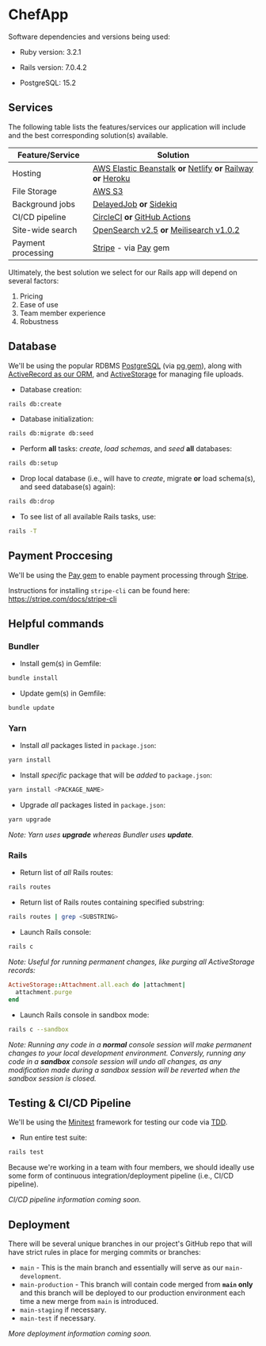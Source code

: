 # ChefApp

Software dependencies and versions being used:
* Ruby version: 3.2.1

* Rails version: 7.0.4.2

* PostgreSQL: 15.2

## Services

The following table lists the features/services our application will include and the best corresponding solution(s) available.  

Feature/Service | Solution
--- | ---
Hosting | [AWS Elastic Beanstalk]() **or** [Netlify](https://www.netlify.com/pricing/) **or** [Railway](https://docs.railway.app/) **or** [Heroku](https://www.heroku.com/pricing)
File Storage | [AWS S3](https://aws.amazon.com/s3/)
Background jobs | [DelayedJob](https://github.com/collectiveidea/delayed_job) **or** [Sidekiq](https://github.com/sidekiq/sidekiq)
CI/CD pipeline | [CircleCI](https://circleci.com/circleci-versus-github-actions/) **or** [GitHub Actions](https://github.com/features/actions)
Site-wide search | [OpenSearch v2.5](https://opensearch.org/docs/2.5/) **or** [Meilisearch v1.0.2](https://docs.meilisearch.com/learn/what_is_meilisearch/overview.html)
Payment processing | [Stripe](https://stripe.com/docs/development) - via [Pay](https://github.com/pay-rails/pay) gem


Ultimately, the best solution we select for our Rails app will depend on several factors:

1. Pricing
2. Ease of use
3. Team member experience
4. Robustness

## Database

We'll be using the popular RDBMS [PostgreSQL](https://www.postgresql.org/docs/15/index.html) (via [pg gem](https://github.com/ged/ruby-pg)), along with [ActiveRecord as our ORM](https://guides.rubyonrails.org/active_record_basics.html), and [ActiveStorage](https://guides.rubyonrails.org/active_storage_overview.html) for managing file uploads.

* Database creation:
```bash
rails db:create
```

* Database initialization:
```bash
rails db:migrate db:seed
```

* Perform **all** tasks: *create*, *load schemas*, and *seed* **all** databases:
```bash
rails db:setup
```

* Drop local database (i.e., will have to *create*, migrate **or** load schema(s), and seed database(s) again):
```bash
rails db:drop
```

* To see list of all available Rails tasks, use:
```bash
rails -T
```


## Payment Proccesing

We'll be using the [Pay gem](https://github.com/pay-rails/pay) to enable payment processing through [Stripe](https://stripe.com/docs/development). 

Instructions for installing `stripe-cli` can be found here: https://stripe.com/docs/stripe-cli



## Helpful commands

### Bundler
* Install gem(s) in Gemfile:
```bash
bundle install
```
* Update gem(s) in Gemfile:
```bash
bundle update
```

### Yarn
* Install *all* packages listed in `package.json`:
```bash
yarn install
```
* Install *specific* package that will be *added* to `package.json`:
```bash
yarn install <PACKAGE_NAME>
```
* Upgrade *all* packages listed in `package.json`:
```bash
yarn upgrade
```
*Note: Yarn uses **upgrade** whereas Bundler uses **update**.*

### Rails
* Return list of *all* Rails routes:
```bash
rails routes
```
* Return list of Rails routes containing specified substring:
```bash
rails routes | grep <SUBSTRING>
```
* Launch Rails console:
```bash
rails c
```
*Note: Useful for running permanent changes, like purging all ActiveStorage records:*
```ruby
ActiveStorage::Attachment.all.each do |attachment|
  attachment.purge
end
```
* Launch Rails console in sandbox mode:
```bash
rails c --sandbox
```
*Note: Running any code in a **normal** console session will make permanent changes to your local development environment. Conversly, running any code in a **sandbox** console session will undo all changes, as any modification made during a sandbox session will be reverted when the sandbox session is closed.*

## Testing & CI/CD Pipeline

We'll be using the [Minitest](https://guides.rubyonrails.org/testing.html) framework for testing our code via [TDD](https://en.wikipedia.org/wiki/Test-driven_development).

* Run entire test suite:
```bash
rails test
```
Because we're working in a team with four members, we should ideally use some form of continuous integration/deployment pipeline (i.e., CI/CD pipeline).

*CI/CD pipeline information coming soon.*

## Deployment
There will be several unique branches in our project's GitHub repo that will have strict rules in place for merging commits or branches:
* `main` - This is the main branch and essentially will serve as our `main-development`.
* `main-production` - This branch will contain code merged from **`main` only** and this branch will be deployed to our production environment each time a new merge from `main` is introduced.
* `main-staging` if necessary.
* `main-test` if necessary.

*More deployment information coming soon.*